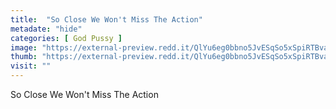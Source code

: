```yaml
---
title:  "So Close We Won't Miss The Action"
metadate: "hide"
categories: [ God Pussy ]
image: "https://external-preview.redd.it/QlYu6eg0bbno5JvESqSo5xSpiRTBvaIKV_Ka02uR14Y.jpg?auto=webp&s=3906822d592bd80adccff1e307d8f8634690bc0a"
thumb: "https://external-preview.redd.it/QlYu6eg0bbno5JvESqSo5xSpiRTBvaIKV_Ka02uR14Y.jpg?width=320&crop=smart&auto=webp&s=fac3cdb533e13f52cba67b3283445f3b2e5705c6"
visit: ""
---
```

So Close We Won't Miss The Action
